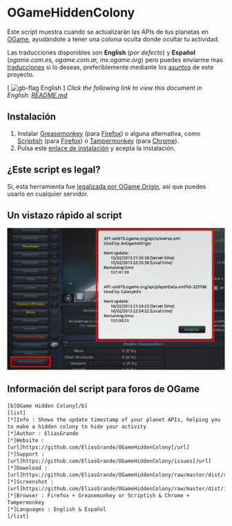 
OGameHiddenColony
=================

Este script muestra cuando se actualizarán las APIs de tus planetas en [OGame], ayudándote a tener una colonia oculta donde ocultar tu actividad.

Las traducciones disponibles son **English** (*por defecto*) y **Español** (*ogame.com.es, ogame.com.ar, mx.ogame.org*) pero puedes enviarme mas [traducciones] si lo deseas, preferiblemente mediante los [asuntos] de este proyecto.

\[ ![gb-flag] English \] *Click the following link to view this document in English: [README.md]*

Instalación
-----------

  1. Instalar [Greasemonkey] \(para [Firefox]\) o alguna alternativa, como [Scriptish] \(para [Firefox]\) o [Tampermonkey] \(para [Chrome]\).
  2. Pulsa este [enlace de instalación] y acepta la instalación.

¿Este script es legal?
----------------------

Si, esta herramienta fue [legalizada por OGame Origin], así que puedes usarlo en cualquier servidor.

Un vistazo rápido al script
---------------------------

![screenshot]

Información del script para foros de OGame
------------------------------------------

```
[b]OGame Hidden Colony[/b]
[list]
[*]Info : Shows the update timestamp of your planet APIs, helping you to make a hidden colony to hide your activity
[*]Author : EliasGrande
[*]Website : [url]https://github.com/EliasGrande/OGameHiddenColony[/url]
[*]Support : [url]https://github.com/EliasGrande/OGameHiddenColony/issues[/url]
[*]Download : [url]https://github.com/EliasGrande/OGameHiddenColony/raw/master/dist/releases/latest.user.js[/url]
[*]Screenshot : [url]https://github.com/EliasGrande/OGameHiddenColony/raw/master/dist/img/screenshot.png[/url]
[*]Browser : Firefox + Greasemonkey or Scriptish & Chrome + Tampermonkey
[*]Languages : English & Español
[/list]
```

[OGame]:http://en.ogame.gameforge.com/
[legalizada por OGame Origin]:http://board.origin.ogame.gameforge.com/board175-user-projects/board39-official-tolerated-tools-addons-scripts/4805-ogame-hidden-colony/

[Firefox]:https://www.mozilla.org/firefox
[Greasemonkey]:https://addons.mozilla.org/firefox/addon/greasemonkey/
[Scriptish]:https://addons.mozilla.org/firefox/addon/scriptish/

[Chrome]:https://www.google.com/chrome/
[Tampermonkey]:https://chrome.google.com/webstore/detail/tampermonkey/dhdgffkkebhmkfjojejmpbldmpobfkfo

[asuntos]:/../../issues
[README.md]:README.md
[traducciones]:dist/locale
[enlace de instalación]:dist/releases/latest.user.js?raw=true&.user.js
[screenshot]:dist/img/screenshot.png?raw=true

[gb-flag]:https://dl.dropboxusercontent.com/u/89283239/icons/famfamfam.com/flag_icons/png/gb.png


